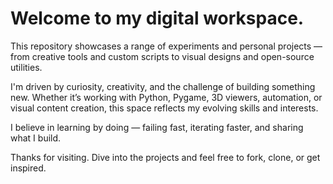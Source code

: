 # Welcome to my digital workspace.

This repository showcases a range of experiments and personal projects — from creative tools and custom scripts to visual designs and open-source utilities.

I'm driven by curiosity, creativity, and the challenge of building something new. Whether it’s working with Python, Pygame, 3D viewers, automation, or visual content creation, this space reflects my evolving skills and interests.

I believe in learning by doing — failing fast, iterating faster, and sharing what I build.

Thanks for visiting. Dive into the projects and feel free to fork, clone, or get inspired.
